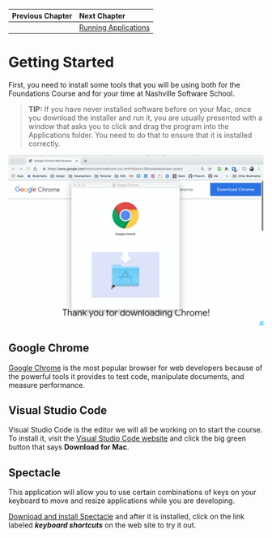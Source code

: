 | Previous Chapter | Next Chapter |
| ------------- |:-------------|
| | [Running Applications](./RUNNING_APPS_MAC.md) |

# Getting Started

First, you need to install some tools that you will be using both for the Foundations Course and for your time at Nashville Software School.

> **TIP:** If you have never installed software before on your Mac, once you download the installer and run it, you are usually presented with a window that asks you to click and drag the program into the Applications folder. You need to do that to ensure that it is installed correctly.

![Installing Chrome](./images/nHbbyljpog.gif)

## Google Chrome

[Google Chrome](https://www.google.com/chrome/browser/desktop/index.html) is the most popular browser for web developers because of the powerful tools it provides to test code, manipulate documents, and measure performance.

## Visual Studio Code

Visual Studio Code is the editor we will all be working on to start the course. To install it, visit the [Visual Studio Code website](https://code.visualstudio.com) and click the big green button that says **Download for Mac**.

## Spectacle

This application will allow you to use certain combinations of keys on your keyboard to move and resize applications while you are developing.

[Download and install Spectacle](https://www.spectacleapp.com) and after it is installed, click on the link labeled _**keyboard shortcuts**_ on the web site to try it out.
